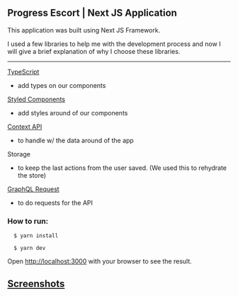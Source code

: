 ##  Progress Escort | Next JS Application

This application was built using Next JS Framework.

I used a few libraries to help me with the development process and now I will give a brief explanation of why I choose these libraries.
___

[TypeScript](https://www.typescriptlang.org/)
- add types on our components

[Styled Components](https://styled-components.com/)
- add styles around of our components

[Context API](https://mobx.js.org/README.html)
- to handle w/ the data around of the app

Storage
- to keep the last actions from the user saved. (We used this to rehydrate the store)

[GraphQL Request](https://github.com/prisma-labs/graphql-request)
- to do requests for the API

### How to run:

```shellscript 
  $ yarn install
```

```shellscript 
  $ yarn dev
```

Open [http://localhost:3000](http://localhost:3000) with your browser to see the result.

## [Screenshots](https://github.com/naeliofreires/todo-front/tree/main/prints)
